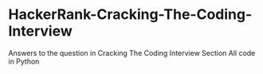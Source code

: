 # HackerRank-Cracking-The-Coding-Interview
Answers to the question in Cracking The Coding Interview Section
All code in Python
